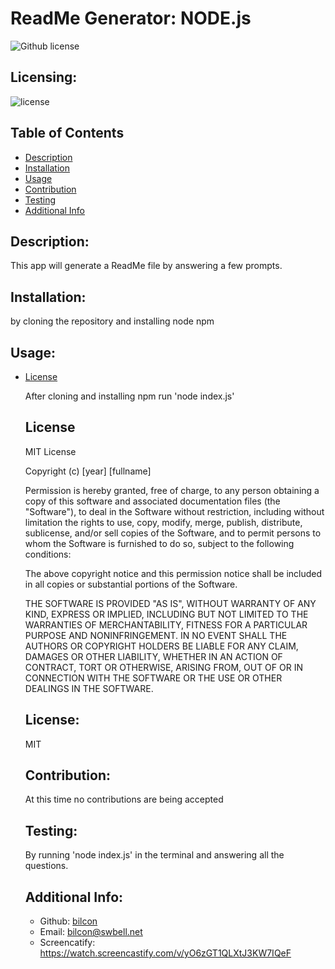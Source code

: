 # ReadMe Generator: NODE.js
  ![Github license](https://img.shields.io/badge/license-undefined-blue)

  ## Licensing:
  ![license](https://img.shields.io/badge/license-MIT-blue)


  ## Table of Contents 
  - [Description](#description)
  - [Installation](#installation)
  - [Usage](#usage)
  - [Contribution](#contribution)
  - [Testing](#testing)
  - [Additional Info](#additional-info)

  ## Description:
  This app will generate a ReadMe file by answering a few prompts.

  ## Installation:
  by cloning the repository and installing node npm

  ## Usage:
  
* [License](#license)

  After cloning and installing npm run 'node index.js'
  ## License 
  
  MIT License

  Copyright (c) [year] [fullname]

  Permission is hereby granted, free of charge, to any person obtaining a copy
  of this software and associated documentation files (the "Software"), to deal
  in the Software without restriction, including without limitation the rights
  to use, copy, modify, merge, publish, distribute, sublicense, and/or sell
  copies of the Software, and to permit persons to whom the Software is
  furnished to do so, subject to the following conditions:

  The above copyright notice and this permission notice shall be included in all
  copies or substantial portions of the Software.

  THE SOFTWARE IS PROVIDED "AS IS", WITHOUT WARRANTY OF ANY KIND, EXPRESS OR
  IMPLIED, INCLUDING BUT NOT LIMITED TO THE WARRANTIES OF MERCHANTABILITY,
  FITNESS FOR A PARTICULAR PURPOSE AND NONINFRINGEMENT. IN NO EVENT SHALL THE
  AUTHORS OR COPYRIGHT HOLDERS BE LIABLE FOR ANY CLAIM, DAMAGES OR OTHER
  LIABILITY, WHETHER IN AN ACTION OF CONTRACT, TORT OR OTHERWISE, ARISING FROM,
  OUT OF OR IN CONNECTION WITH THE SOFTWARE OR THE USE OR OTHER DEALINGS IN THE
  SOFTWARE.   

  ## License:
  MIT

  ## Contribution:
  At this time no contributions are being accepted

  ## Testing:
  By running 'node index.js' in the terminal and answering all the questions.

  ## Additional Info:
  - Github: [bilcon](https://github.com/bilcon/readme-generator)
  - Email: bilcon@swbell.net
  - Screencatify: https://watch.screencastify.com/v/yO6zGT1QLXtJ3KW7IQeF

  